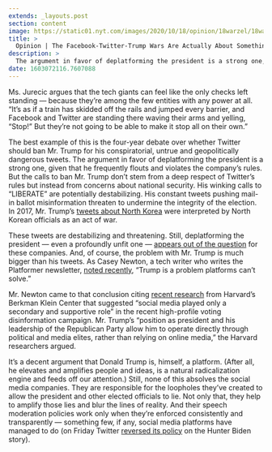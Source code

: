 ```yaml
--- 
extends: _layouts.post 
section: content 
image: https://static01.nyt.com/images/2020/10/18/opinion/18warzel/18warzel-facebookJumbo-v3.jpg 
title: > 
  Opinion | The Facebook-Twitter-Trump Wars Are Actually About Something Else 
description: > 
  The argument in favor of deplatforming the president is a strong one, given that he frequently flouts and violates the company’s rules.But the calls to ban Mr. Trump don’t stem from a deep respect of Twitter’s rules but instead from concerns about national security.In 2017, Mr. Trump’s tweets about North Korea were interpreted by North Korean officials as an act of war.And, of course, the problem with Mr. Trump is much bigger than his tweets.Still, none of this absolves the social media companies. 
date: 1603072116.7607088 
--- 
```

<div><p class="css-158dogj evys1bk0">Ms. Jurecic argues that the tech giants can feel like the only checks left standing &#8212; because they&#8217;re among the few entities with any power at all. &#8220;It&#8217;s as if a train has skidded off the rails and jumped every barrier, and Facebook and Twitter are standing there waving their arms and yelling, &#8220;Stop!&#8221; But they&#8217;re not going to be able to make it stop all on their own.&#8221;</p><p class="css-158dogj evys1bk0">The best example of this is the four-year debate over whether Twitter should ban Mr. Trump for his conspiratorial, untrue and geopolitically dangerous tweets. The argument in favor of deplatforming the president is a strong one, given that he frequently flouts and violates the company&#8217;s rules. But the calls to ban Mr. Trump don&#8217;t stem from a deep respect of Twitter&#8217;s rules but instead from concerns about national security. His winking calls to &#8220;LIBERATE&#8221; are potentially destabilizing. His constant tweets pushing mail-in ballot misinformation threaten to undermine the integrity of the election. In 2017, Mr. Trump&#8217;s <a class="css-1g7m0tk" href="https://www.buzzfeednews.com/article/charliewarzel/north-korea-says-trumps-tweet-is-a-declaration-of-war" title="" rel="noopener noreferrer" target="_blank">tweets about North Korea</a> were interpreted by North Korean officials as an act of war.</p><p class="css-158dogj evys1bk0">These tweets are destabilizing and threatening. Still, deplatforming the president &#8212;&#160;even a profoundly unfit one &#8212;&#160;<a class="css-1g7m0tk" href="https://www.nytimes.com/2020/01/07/opinion/facebook-trump-iran.html" title="">appears out of the question</a> for these companies. And, of course, the problem with Mr. Trump is much bigger than his tweets. As Casey Newton, a tech writer who writes the Platformer newsletter, <a class="css-1g7m0tk" href="https://www.platformer.news/p/the-covid-presidency-arrives-on-platforms" title="" rel="noopener noreferrer" target="_blank">noted recently</a>, &#8220;Trump is a problem platforms can&#8217;t solve.&#8221;</p><p class="css-158dogj evys1bk0">Mr. Newton came to that conclusion citing <a class="css-1g7m0tk" href="https://papers.ssrn.com/sol3/papers.cfm?abstract_id=3703701" title="" rel="noopener noreferrer" target="_blank">recent research</a> from Harvard&#8217;s Berkman Klein Center that suggested &#8220;social media played only a secondary and supportive role&#8221; in the recent high-profile voting disinformation campaign. Mr. Trump&#8217;s &#8220;position as president and his leadership of the Republican Party allow him to operate directly through political and media elites, rather than relying on online media,&#8221; the Harvard researchers argued.</p><p class="css-158dogj evys1bk0">It&#8217;s a decent argument that Donald Trump is, himself, a platform. (After all, he elevates and amplifies people and ideas, is a natural radicalization engine and feeds off our attention.) Still, none of this absolves the social media companies. They are responsible for the loopholes they&#8217;ve created to allow the president and other elected officials to lie. Not only that, they help to amplify those lies and blur the lines of reality. And their speech moderation policies work only when they&#8217;re enforced consistently and transparently &#8212; something few, if any, social media platforms have managed to do (on Friday Twitter <a class="css-1g7m0tk" href="https://www.nytimes.com/2020/10/16/technology/twitter-new-york-post.html" title="">reversed its policy</a> on the Hunter Biden story).</p></div>